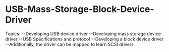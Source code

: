 # USB-Mass-Storage-Block-Device-Driver
Topics: 
--Developing USB device driver
--Developing mass storage device driver
--USB Specifications and protocol
--Developing a block device driver 
--Additionally, the driver can be mapped to learn SCSI drivers


